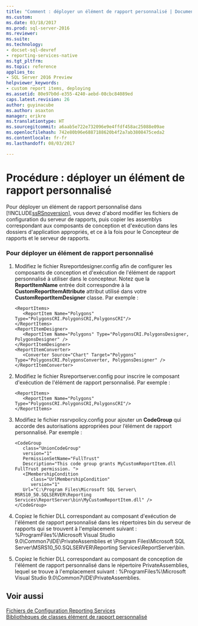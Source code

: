 ```yaml
---
title: "Comment : déployer un élément de rapport personnalisé | Documents Microsoft"
ms.custom: 
ms.date: 03/18/2017
ms.prod: sql-server-2016
ms.reviewer: 
ms.suite: 
ms.technology:
- docset-sql-devref
- reporting-services-native
ms.tgt_pltfrm: 
ms.topic: reference
applies_to:
- SQL Server 2016 Preview
helpviewer_keywords:
- custom report items, deploying
ms.assetid: 80e97b0d-e355-4240-aebd-08cbc84089ed
caps.latest.revision: 26
author: guyinacube
ms.author: asaxton
manager: erikre
ms.translationtype: HT
ms.sourcegitcommit: a6aab5e722e732096e9e4ffdf458ac25088e09ae
ms.openlocfilehash: 742e80b96e6887188620b4f2a7ab3808475ceda2
ms.contentlocale: fr-fr
ms.lasthandoff: 08/03/2017

---
```

# <a name="how-to-deploy-a-custom-report-item"></a>Procédure : déployer un élément de rapport personnalisé
  Pour déployer un élément de rapport personnalisé dans [!INCLUDE[ssRSnoversion](../../includes/ssrsnoversion-md.md)], vous devez d'abord modifier les fichiers de configuration du serveur de rapports, puis copier les assemblys correspondant aux composants de conception et d'exécution dans les dossiers d'application appropriés, et ce à la fois pour le Concepteur de rapports et le serveur de rapports.  
  
### <a name="to-deploy-a-custom-report-item"></a>Pour déployer un élément de rapport personnalisé  
  
1.  Modifiez le fichier Rsreportdesigner.config afin de configurer les composants de conception et d'exécution de l'élément de rapport personnalisé à utiliser dans le concepteur. Notez que la **ReportItemName** entrée doit correspondre à la **CustomReportItemAttribute** attribut utilisé dans votre **CustomReportItemDesigner** classe. Par exemple :  
  
    ```  
    <ReportItems>  
       <ReportItem Name="Polygons" Type="PolygonsCRI.PolygonsCRI,PolygonsCRI"/>  
    </ReportItems>  
    <ReportItemDesigner>  
       <ReportItem Name="Polygons" Type="PolygonsCRI.PolygonsDesigner, PolygonsDesigner" />  
    </ReportItemDesigner>  
    <ReportItemConverter>  
       <Converter Source="Chart" Target="Polygons" Type="PolygonsCRI.PolygonsConverter, PolygonsDesigner" />  
    </ReportItemConverter>  
    ```  
  
2.  Modifiez le fichier Rsreportserver.config pour inscrire le composant d'exécution de l'élément de rapport personnalisé. Par exemple :  
  
    ```  
    <ReportItems>  
       <ReportItem Name="Polygons" Type="PolygonsCRI.PolygonsCRI,PolygonsCRI"/>  
    </ReportItems>  
    ```  
  
3.  Modifiez le fichier rssrvpolicy.config pour ajouter un **CodeGroup** qui accorde des autorisations appropriées pour l’élément de rapport personnalisé. Par exemple :  
  
    ```  
    <CodeGroup   
       class="UnionCodeGroup"   
       version="1"   
       PermissionSetName="FullTrust"  
       Description="This code group grants MyCustomReportItem.dll FullTrust permission. ">  
       <IMembershipCondition   
          class="UrlMembershipCondition"  
          version="1"  
       Url="C:\Program Files\Microsoft SQL Server\ MSRS10_50.SQLSERVER\Reporting Services\ReportServer\bin\MyCustomReportItem.dll" />  
    </CodeGroup>  
    ```  
  
4.  Copiez le fichier DLL correspondant au composant d'exécution de l'élément de rapport personnalisé dans les répertoires bin du serveur de rapports qui se trouvent à l'emplacement suivant : %ProgramFiles%\Microsoft Visual Studio 9.0\Common7\IDE\PrivateAssemblies et \Program Files\Microsoft SQL Server\MSRS10_50.SQLSERVER\Reporting Services\ReportServer\bin.  
  
5.  Copiez le fichier DLL correspondant au composant de conception de l'élément de rapport personnalisé dans le répertoire PrivateAssemblies, lequel se trouve à l'emplacement suivant : %ProgramFiles%\Microsoft Visual Studio 9.0\Common7\IDE\PrivateAssemblies.  
  
## <a name="see-also"></a>Voir aussi  
 [Fichiers de Configuration Reporting Services](../../reporting-services/report-server/reporting-services-configuration-files.md)   
 [Bibliothèques de classes élément de rapport personnalisé](../../reporting-services/custom-report-items/custom-report-item-class-libraries.md)  
  
  
